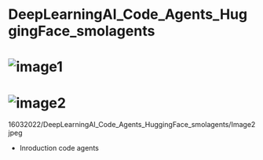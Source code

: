 # DeepLearningAI_Code_Agents_HuggingFace_smolagents



# ![image1](16032022/DeepLearningAI_Code_Agents_HuggingFace_smolagents/Image1jpeg)
# ![image2](16032022/DeepLearningAI_Code_Agents_HuggingFace_smolagents/Image2jpeg)


16032022/DeepLearningAI_Code_Agents_HuggingFace_smolagents/Image2jpeg


- Inroduction code agents 
